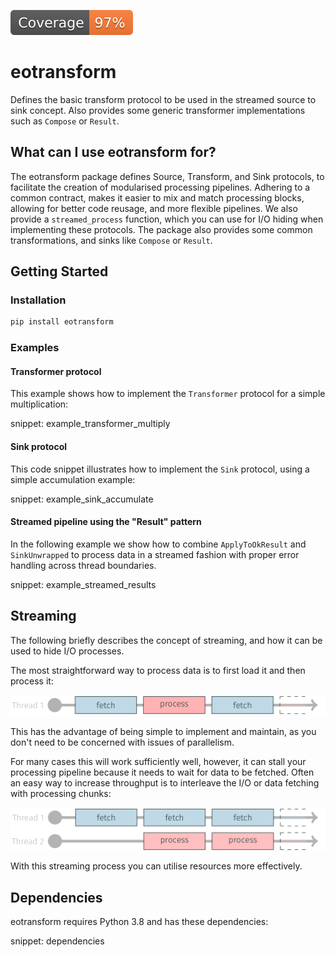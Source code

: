 ![Coverage badge](https://raw.githubusercontent.com/TUW-GEO/eotransform/python-coverage-comment-action-data/badge.svg)
# eotransform

Defines the basic transform protocol to be used in the streamed source to sink concept. Also provides some generic 
transformer implementations such as `Compose` or `Result`.

## What can I use eotransform for?

The eotransform package defines Source, Transform, and Sink protocols, to facilitate the creation of modularised processing pipelines.
Adhering to a common contract, makes it easier to mix and match processing blocks, allowing for better code reusage, and more flexible pipelines.
We also provide a `streamed_process` function, which you can use for I/O hiding when implementing these protocols.
The package also provides some common transformations, and sinks like `Compose` or `Result`.

## Getting Started

### Installation
```bash
pip install eotransform
```

### Examples

#### Transformer protocol
This example shows how to implement the `Transformer` protocol for a simple multiplication:

snippet: example_transformer_multiply

#### Sink protocol
This code snippet illustrates how to implement the `Sink` protocol, using a simple accumulation example:

snippet: example_sink_accumulate


#### Streamed pipeline using the "Result" pattern
In the following example we show how to combine `ApplyToOkResult` and `SinkUnwrapped` to process data in a streamed fashion with proper error handling across thread boundaries.

snippet: example_streamed_results

## Streaming
The following briefly describes the concept of streaming, and how it can be used to hide I/O processes.

The most straightforward way to process data is to first load it and then process it:

![serial process](doc/images/serial.png)

This has the advantage of being simple to implement and maintain, as you don't need to be concerned with issues of parallelism.

For many cases this will work sufficiently well, however, it can stall your processing pipeline because it needs to wait for data to be fetched.
Often an easy way to increase throughput is to interleave the I/O or data fetching with processing chunks:

![streamed process](doc/images/streamed.png)

With this streaming process you can utilise resources more effectively.

## Dependencies
eotransform requires Python 3.8 and has these dependencies:

snippet: dependencies